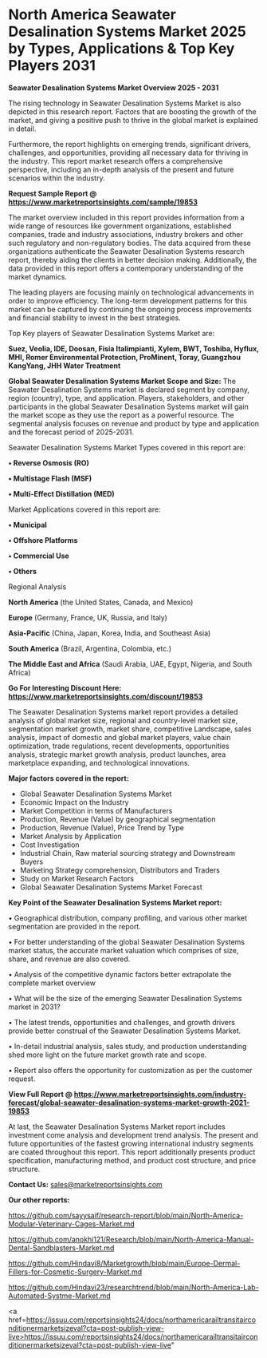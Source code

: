 # North America Seawater Desalination Systems Market 2025 by Types, Applications & Top Key Players 2031

<Strong> Seawater Desalination Systems Market Overview 2025 - 2031</strong>

The rising technology in Seawater Desalination Systems Market is also depicted in this research report. Factors that are boosting the growth of the market, and giving a positive push to thrive in the global market is explained in detail.

Furthermore, the report highlights on emerging trends, significant drivers, challenges, and opportunities, providing all necessary data for thriving in the industry. This report market research offers a comprehensive perspective, including an in-depth analysis of the present and future scenarios within the industry.

<strong>Request Sample Report @ <a href=https://www.marketreportsinsights.com/sample/19853>https://www.marketreportsinsights.com/sample/19853</a></strong>

The market overview included in this report provides information from a wide range of resources like government organizations, established companies, trade and industry associations, industry brokers and other such regulatory and non-regulatory bodies. The data acquired from these organizations authenticate the Seawater Desalination Systems research report, thereby aiding the clients in better decision making. Additionally, the data provided in this report offers a contemporary understanding of the market dynamics.

The leading players are focusing mainly on technological advancements in order to improve efficiency. The long-term development patterns for this market can be captured by continuing the ongoing process improvements and financial stability to invest in the best strategies.

Top Key players of Seawater Desalination Systems Market are:

<strong>Suez, Veolia, IDE, Doosan, Fisia Italimpianti, Xylem, BWT, Toshiba, Hyflux, MHI, Romer Environmental Protection, ProMinent, Toray, Guangzhou KangYang, JHH Water Treatment</strong>

<strong><b>Global Seawater Desalination Systems Market Scope and Size:</b></strong>
The Seawater Desalination Systems market is declared segment by company, region (country), type, and application. Players, stakeholders, and other participants in the global Seawater Desalination Systems market will gain the market scope as they use the report as a powerful resource. The segmental analysis focuses on revenue and product by type and application and the forecast period of 2025-2031.

Seawater Desalination Systems Market Types covered in this report are:

<strong>• Reverse Osmosis (RO)

• Multistage Flash (MSF)

• Multi-Effect Distillation (MED)</strong>

Market Applications covered in this report are:

<strong>• Municipal

• Offshore Platforms

• Commercial Use

• Others</strong> 

Regional Analysis

<strong>North America</strong> (the United States, Canada, and Mexico)

<strong>Europe</strong> (Germany, France, UK, Russia, and Italy)

<strong>Asia-Pacific</strong> (China, Japan, Korea, India, and Southeast Asia)

<strong>South America</strong> (Brazil, Argentina, Colombia, etc.)

<strong>The Middle East and Africa</strong> (Saudi Arabia, UAE, Egypt, Nigeria, and South Africa)

<strong>Go For Interesting Discount Here: <a href=https://www.marketreportsinsights.com/discount/19853>https://www.marketreportsinsights.com/discount/19853</a></strong>

The Seawater Desalination Systems market report provides a detailed analysis of global market size, regional and country-level market size, segmentation market growth, market share, competitive Landscape, sales analysis, impact of domestic and global market players, value chain optimization, trade regulations, recent developments, opportunities analysis, strategic market growth analysis, product launches, area marketplace expanding, and technological innovations.

<strong><b>Major factors covered in the report:</b></strong>
<ul>
  <li>Global Seawater Desalination Systems Market </li>
  <li>Economic Impact on the Industry</li>
  <li>Market Competition in terms of Manufacturers</li>
  <li>Production, Revenue (Value) by geographical segmentation</li>
  <li>Production, Revenue (Value), Price Trend by Type</li>
  <li>Market Analysis by Application</li>
  <li>Cost Investigation</li>
  <li>Industrial Chain, Raw material sourcing strategy and Downstream Buyers</li>
  <li>Marketing Strategy comprehension, Distributors and Traders</li>
  <li>Study on Market Research Factors</li>
  <li>Global Seawater Desalination Systems Market Forecast</li>
</ul>

<strong><b>Key Point of the Seawater Desalination Systems Market report:</b></strong>

• Geographical distribution, company profiling, and various other market segmentation are provided in the report.

• For better understanding of the global Seawater Desalination Systems market status, the accurate market valuation which comprises of size, share, and revenue are also covered.

• Analysis of the competitive dynamic factors better extrapolate the complete market overview

• What will be the size of the emerging Seawater Desalination Systems market in 2031?

• The latest trends, opportunities and challenges, and growth drivers provide better construal of the Seawater Desalination Systems Market.

• In-detail industrial analysis, sales study, and production understanding shed more light on the future market growth rate and scope.

• Report also offers the opportunity for customization as per the customer request.

<strong><b>View Full Report @ <a href=https://www.marketreportsinsights.com/industry-forecast/global-seawater-desalination-systems-market-growth-2021-19853>https://www.marketreportsinsights.com/industry-forecast/global-seawater-desalination-systems-market-growth-2021-19853</a></b></strong>


At last, the Seawater Desalination Systems Market report includes investment come analysis and development trend analysis. The present and future opportunities of the fastest growing international industry segments are coated throughout this report. This report additionally presents product specification, manufacturing method, and product cost structure, and price structure.

<strong>Contact Us:</strong>
sales@marketreportsinsights.com

<strong>Our other reports:</strong>

<a href=https://github.com/sayysaif/research-report/blob/main/North-America-Modular-Veterinary-Cages-Market.md>https://github.com/sayysaif/research-report/blob/main/North-America-Modular-Veterinary-Cages-Market.md</a>

<a href=https://github.com/anokhi121/Research/blob/main/North-America-Manual-Dental-Sandblasters-Market.md>https://github.com/anokhi121/Research/blob/main/North-America-Manual-Dental-Sandblasters-Market.md</a>

<a href=https://github.com/Hindavi8/Marketgrowth/blob/main/Europe-Dermal-Fillers-for-Cosmetic-Surgery-Market.md>https://github.com/Hindavi8/Marketgrowth/blob/main/Europe-Dermal-Fillers-for-Cosmetic-Surgery-Market.md</a>

<a href=https://github.com/Hindavi23/researchtrend/blob/main/North-America-Lab-Automated-Systme-Market.md>https://github.com/Hindavi23/researchtrend/blob/main/North-America-Lab-Automated-Systme-Market.md</a>

<a href=https://issuu.com/reportsinsights24/docs/northamericarailtransitairconditionermarketsizeval?cta=post-publish-view-live>https://issuu.com/reportsinsights24/docs/northamericarailtransitairconditionermarketsizeval?cta=post-publish-view-live</a>"
